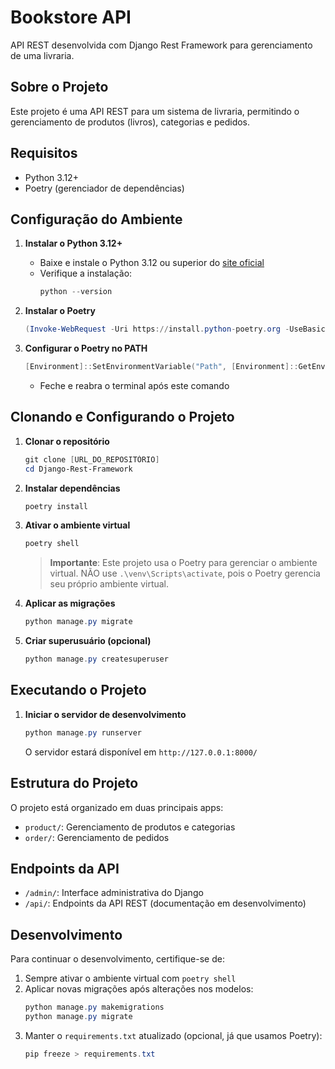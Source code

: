 # Bookstore API

API REST desenvolvida com Django Rest Framework para gerenciamento de uma livraria.

## Sobre o Projeto

Este projeto é uma API REST para um sistema de livraria, permitindo o gerenciamento de produtos (livros), categorias e pedidos.

## Requisitos

- Python 3.12+
- Poetry (gerenciador de dependências)

## Configuração do Ambiente

1. **Instalar o Python 3.12+**
   - Baixe e instale o Python 3.12 ou superior do [site oficial](https://www.python.org/downloads/)
   - Verifique a instalação:
     ```powershell
     python --version
     ```

2. **Instalar o Poetry**
   ```powershell
   (Invoke-WebRequest -Uri https://install.python-poetry.org -UseBasicParsing).Content | py -
   ```

3. **Configurar o Poetry no PATH**
   ```powershell
   [Environment]::SetEnvironmentVariable("Path", [Environment]::GetEnvironmentVariable("Path", "User") + ";C:\Users\rodap\AppData\Roaming\Python\Scripts", "User")
   ```
   - Feche e reabra o terminal após este comando

## Clonando e Configurando o Projeto

1. **Clonar o repositório**
   ```powershell
   git clone [URL_DO_REPOSITÓRIO]
   cd Django-Rest-Framework
   ```

2. **Instalar dependências**
   ```powershell
   poetry install
   ```

3. **Ativar o ambiente virtual**
   ```powershell
   poetry shell
   ```
   > **Importante**: Este projeto usa o Poetry para gerenciar o ambiente virtual. NÃO use `.\venv\Scripts\activate`, pois o Poetry gerencia seu próprio ambiente virtual.

4. **Aplicar as migrações**
   ```powershell
   python manage.py migrate
   ```

5. **Criar superusuário (opcional)**
   ```powershell
   python manage.py createsuperuser
   ```

## Executando o Projeto

1. **Iniciar o servidor de desenvolvimento**
   ```powershell
   python manage.py runserver
   ```
   O servidor estará disponível em `http://127.0.0.1:8000/`

## Estrutura do Projeto

O projeto está organizado em duas principais apps:

- `product/`: Gerenciamento de produtos e categorias
- `order/`: Gerenciamento de pedidos

## Endpoints da API

- `/admin/`: Interface administrativa do Django
- `/api/`: Endpoints da API REST (documentação em desenvolvimento)

## Desenvolvimento

Para continuar o desenvolvimento, certifique-se de:

1. Sempre ativar o ambiente virtual com `poetry shell`
2. Aplicar novas migrações após alterações nos modelos:
   ```powershell
   python manage.py makemigrations
   python manage.py migrate
   ```
3. Manter o `requirements.txt` atualizado (opcional, já que usamos Poetry):
   ```powershell
   pip freeze > requirements.txt
   ```
